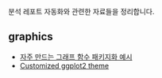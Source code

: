 분석 레포트 자동화와 관련한 자료들을 정리합니다.

## graphics
- [자주 만드는 그래프 함수 패키지화 예시](https://medium.com/riskified-technology/from-gg-to-riski-plotting-in-r-has-never-been-so-simple-32acc8be8093)
- [Customized ggplot2 theme](https://www.youtube.com/watch?v=u7dfUxONj6Q&list=PL9HYL-VRX0oRjeraSIEaY0V_9gx52wdkV&index=36)